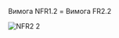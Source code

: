 Вимога NFR1.2 = Вимога FR2.2

![NFR2 2](https://user-images.githubusercontent.com/79446249/191823772-81ddf8b6-ecc1-459f-bb67-2a3a86091c6c.jpg)

